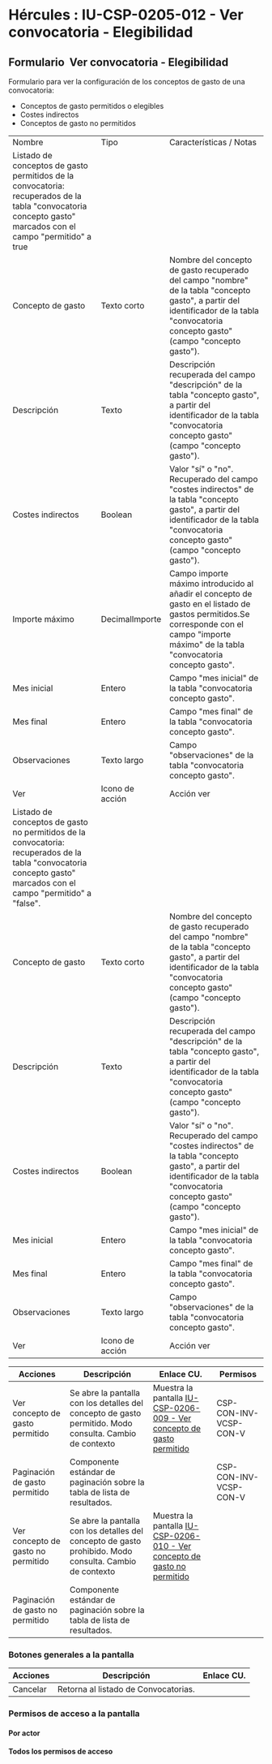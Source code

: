 # Hércules : IU\-CSP\-0205\-012 \- Ver convocatoria \- Elegibilidad



## Formulario  Ver convocatoria \- Elegibilidad

Formulario para ver la configuración de los conceptos de gasto de una convocatoria:

* Conceptos de gasto permitidos o elegibles
* Costes indirectos
* Conceptos de gasto no permitidos



|  | | |
| --- | --- | --- |
| Nombre | Tipo | Características / Notas |
| Listado de conceptos de gasto permitidos de la convocatoria: recuperados de la tabla "convocatoria concepto gasto" marcados con el campo "permitido" a true | | |
| Concepto de gasto | Texto corto | Nombre del concepto de gasto recuperado del campo "nombre" de la tabla "concepto gasto", a partir del identificador de la tabla "convocatoria concepto gasto" (campo "concepto gasto"). |
| Descripción | Texto | Descripción recuperada del campo "descripción" de la tabla "concepto gasto", a partir del identificador de la tabla "convocatoria concepto gasto" (campo "concepto gasto"). |
| Costes indirectos | Boolean | Valor "sí" o "no". Recuperado del campo "costes indirectos" de la tabla "concepto gasto", a partir del identificador de la tabla "convocatoria concepto gasto" (campo "concepto gasto"). |
| Importe máximo | DecimalImporte | Campo importe máximo introducido al añadir el concepto de gasto en el listado de gastos permitidos.Se corresponde con el campo "importe máximo" de la tabla "convocatoria concepto gasto". |
| Mes inicial | Entero | Campo "mes inicial" de la tabla "convocatoria concepto gasto". |
| Mes final | Entero | Campo "mes final" de la tabla "convocatoria concepto gasto". |
| Observaciones | Texto largo | Campo "observaciones" de la tabla "convocatoria concepto gasto". |
| Ver | Icono de acción | Acción ver |
| Listado de conceptos de gasto no permitidos de la convocatoria: recuperados de la tabla "convocatoria concepto gasto" marcados con el campo "permitido" a "false". | | |
| Concepto de gasto | Texto corto | Nombre del concepto de gasto recuperado del campo "nombre" de la tabla "concepto gasto", a partir del identificador de la tabla "convocatoria concepto gasto" (campo "concepto gasto"). |
| Descripción | Texto | Descripción recuperada del campo "descripción" de la tabla "concepto gasto", a partir del identificador de la tabla "convocatoria concepto gasto" (campo "concepto gasto"). |
| Costes indirectos | Boolean | Valor "sí" o "no". Recuperado del campo "costes indirectos" de la tabla "concepto gasto", a partir del identificador de la tabla "convocatoria concepto gasto" (campo "concepto gasto"). |
| Mes inicial | Entero | Campo "mes inicial" de la tabla "convocatoria concepto gasto". |
| Mes final | Entero | Campo "mes final" de la tabla "convocatoria concepto gasto". |
| Observaciones | Texto largo | Campo "observaciones" de la tabla "convocatoria concepto gasto". |
| Ver | Icono de acción | Acción ver |



| Acciones | Descripción | Enlace CU. | Permisos |
| --- | --- | --- | --- |
| Ver concepto de gasto permitido | Se abre la pantalla con los detalles del concepto de gasto permitido. Modo consulta. Cambio de contexto | Muestra la pantalla [IU\-CSP\-0206\-009 \- Ver concepto de gasto permitido](/hercules/sgi-sistema-de-gestion-de-investigacion/requisitos-y-analisis-funcional/analisis-funcional-sgi-hercules/csp-modulo-de-convocatorias-ayudas-solicitudes-proyectos-y-contratos-y-grupos-de-investigacion/csp-interfaz-de-usuario/iu-csp-0200-gestion-de-convocatorias/iu-csp-0206-009-ver-concepto-de-gasto-permitido.md "/hercules/sgi-sistema-de-gestion-de-investigacion/requisitos-y-analisis-funcional/analisis-funcional-sgi-hercules/csp-modulo-de-convocatorias-ayudas-solicitudes-proyectos-y-contratos-y-grupos-de-investigacion/csp-interfaz-de-usuario/iu-csp-0200-gestion-de-convocatorias/iu-csp-0206-009-ver-concepto-de-gasto-permitido.md") | CSP\-CON\-INV\-VCSP\-CON\-V |
| Paginación de gasto permitido | Componente estándar de paginación sobre la tabla de lista de resultados. |  | CSP\-CON\-INV\-VCSP\-CON\-V |
| Ver concepto de gasto no permitido | Se abre la pantalla con los detalles del concepto de gasto prohibido. Modo consulta. Cambio de contexto | Muestra la pantalla [IU\-CSP\-0206\-010 \- Ver concepto de gasto no permitido](/hercules/sgi-sistema-de-gestion-de-investigacion/requisitos-y-analisis-funcional/analisis-funcional-sgi-hercules/csp-modulo-de-convocatorias-ayudas-solicitudes-proyectos-y-contratos-y-grupos-de-investigacion/csp-interfaz-de-usuario/iu-csp-0200-gestion-de-convocatorias/iu-csp-0206-010-ver-concepto-de-gasto-no-permitido.md "/hercules/sgi-sistema-de-gestion-de-investigacion/requisitos-y-analisis-funcional/analisis-funcional-sgi-hercules/csp-modulo-de-convocatorias-ayudas-solicitudes-proyectos-y-contratos-y-grupos-de-investigacion/csp-interfaz-de-usuario/iu-csp-0200-gestion-de-convocatorias/iu-csp-0206-010-ver-concepto-de-gasto-no-permitido.md") |  |
| Paginación de gasto no permitido | Componente estándar de paginación sobre la tabla de lista de resultados. |  |  |

### Botones generales a la pantalla



| Acciones | Descripción | Enlace CU. |
| --- | --- | --- |
| Cancelar | Retorna al listado de Convocatorias. |  |

### Permisos de acceso a la pantalla

#### Por actor

#### Todos los permisos de acceso




